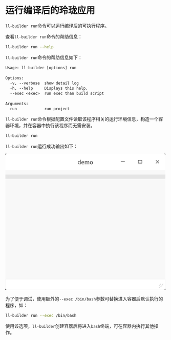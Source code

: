 # 运行编译后的玲珑应用

`ll-builder run`命令可以运行编译后的可执行程序。

查看`ll-builder run`命令的帮助信息：

```bash
ll-builder run --help
```

`ll-builder run`命令的帮助信息如下：

```text
Usage: ll-builder [options] run

Options:
  -v, --verbose  show detail log
  -h, --help     Displays this help.
  --exec <exec>  run exec than build script

Arguments:
  run            run project
```

`ll-builder run`命令根据配置文件读取该程序相关的运行环境信息，构造一个容器环境，并在容器中执行该程序而无需安装。

```bash
ll-builder run
```

`ll-builder run`运行成功输出如下：

![org.deepin.demo.png](./images/org.deepin.demo.png)

为了便于调试，使用额外的`--exec /bin/bash`参数可替换进入容器后默认执行的程序，如：

```bash
ll-builder run --exec /bin/bash
```

使用该选项，`ll-builder`创建容器后将进入`bash`终端，可在容器内执行其他操作。

